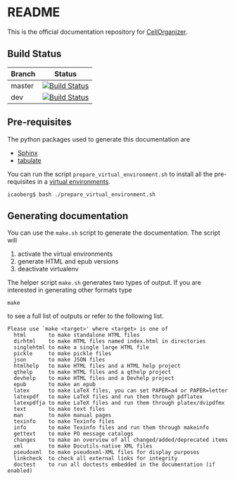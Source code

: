 # README

This is the official documentation repository for [CellOrganizer](http://www.cellorganizer.org).

## Build Status

| Branch | Status |
| --- | --- |
| master | [![Build Status](http://developers.compbio.cs.cmu.edu:8080/buildStatus/icon?job=cellorganizer-docs-master-glnx64)](http://developers.compbio.cs.cmu.edu:8080/job/cellorganizer-docs-master-glnx64/) |
| dev | [![Build Status](http://developers.compbio.cs.cmu.edu:8080/buildStatus/icon?job=cellorganizer-docs-dev-glnx64)](http://developers.compbio.cs.cmu.edu:8080/job/cellorganizer-docs-dev-glnx64/) |

## Pre-requisites
The python packages used to generate this documentation are

* [Sphinx](http://www.sphinx-doc.org/en/stable/)
* [tabulate](https://pypi.python.org/pypi/tabulate)

You can run the script `prepare_virtual_environment.sh` to install all the pre-requisites in a [virtual environments](https://virtualenv.readthedocs.org/en/latest/).

```shell
icaoberg$ bash ./prepare_virtual_environment.sh
```

## Generating documentation
You can use the `make.sh` script to generate the documentation. The script will

1. activate the virtual environments
2. generate HTML and epub versions
3. deactivate virtualenv

The helper script `make.sh` generates two types of output. If you are interested in generating other formats
type

```
make
```

to see a full list of outputs or refer to the following list.

```
Please use `make <target>' where <target> is one of
  html       to make standalone HTML files
  dirhtml    to make HTML files named index.html in directories
  singlehtml to make a single large HTML file
  pickle     to make pickle files
  json       to make JSON files
  htmlhelp   to make HTML files and a HTML help project
  qthelp     to make HTML files and a qthelp project
  devhelp    to make HTML files and a Devhelp project
  epub       to make an epub
  latex      to make LaTeX files, you can set PAPER=a4 or PAPER=letter
  latexpdf   to make LaTeX files and run them through pdflatex
  latexpdfja to make LaTeX files and run them through platex/dvipdfmx
  text       to make text files
  man        to make manual pages
  texinfo    to make Texinfo files
  info       to make Texinfo files and run them through makeinfo
  gettext    to make PO message catalogs
  changes    to make an overview of all changed/added/deprecated items
  xml        to make Docutils-native XML files
  pseudoxml  to make pseudoxml-XML files for display purposes
  linkcheck  to check all external links for integrity
  doctest    to run all doctests embedded in the documentation (if enabled)
  ```
